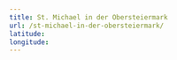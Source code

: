 ```yaml
---
title: St. Michael in der Obersteiermark
url: /st-michael-in-der-obersteiermark/
latitude: 
longitude: 
---
```

